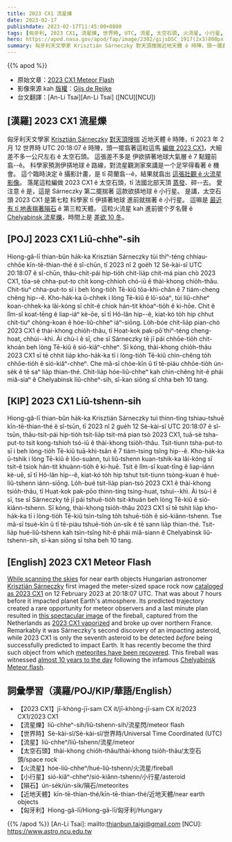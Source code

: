 ```yaml
---
title: 2023 CX1 流星爍
date: 2023-02-17
publishdate: 2023-02-17T11:45:00+0800
tags: [匈牙利, 2023 CX1, 流星爍, 世界時, UTC, 流星, 太空石頭, 火流星, 小行星, 隕石, 近地天體]
hero: https://apod.nasa.gov/apod/fap/image/2302/gijsDSC_1917(2x3)800px.jpg
summary: 匈牙利天文學家 Krisztián Sárneczky 對天頂搜揣近地天體 ê 時陣，頭一擺翕著這粒這馬編做 2023 CX1。
---
```


{{% apod %}}

- 原始文章：[2023 CX1 Meteor Flash](https://apod.nasa.gov/apod/ap230217.html)
- 影像來源 kah [版權][copyright]：[Gijs de Reijke](https://www.instagram.com/gijs.de.reijke/)
- 台文翻譯：[An-Li Tsai][An-Li Tsai] ([NCU][NCU])

## [漢羅] 2023 CX1 流星爍
匈牙利天文學家 [Krisztián Sárneczky][Krisztián Sárneczky] [對天頂搜揣][While scanning the skies] 近地天體 ê 時陣，tī 2023 年 2 月 12 世界時 UTC 20:18:07 ê 時陣，頭一擺翕著這粒這馬 [編做 2023 CX1][cataloged as 2023 CX1]，大細差不多一公尺左右 ê 太空石頭。
這張差不多是 伊欲挵著地球大氣層 ê 7 點鐘前翕--ê。
科學家預測伊挵地球 ê 路線，對流星觀測家來講是一个足罕得看著 ê 機會。
這个臨時決定 ê 攝影計畫，是 tī 荷蘭翕--ê，結果就翕出 [這張壯觀 ê 火流星影像][this spectacular image]。
落尾這粒編做 2023 CX1 ê 太空石頭，tī 法國北部天頂 [蒸發][2023 CX1 vaporized]、碎--去。
愛注意 ê 是，這是 Sárneczky 第二擺揣著 這款欲挵地球 ê 小行星。
是講，太空石頭 2023 CX1 是第七粒 科學家 tī 伊挵著地球 進前就揣著 ê 小行星。
這嘛是 [最近有 tī 地表揣著隕石][meteorites have been recovered] ê 第三粒天體。
這粒火流星 kah 進前彼个歹名聲 ê [Chelyabinsk 流星爍][Chelyabinsk Meteor flash]，時間上是 [差欲 10 冬][almost 10 years to the day]。

## [POJ] 2023 CX1 Liû-chheⁿ-sih
Hiong-gâ-lī thian-bûn ha̍k-ka Krisztián Sárneczky tùi thiⁿ-téng chhiau-chhōe kīn-tē-thian-thé ê sî-chūn, tī 2023 nî 2 goe̍h 12 Sè-kài-sî UTC 20:18:07 ê sî-chūn, thâu-chi̍t-pái hip-tio̍h chit-lia̍p chit-má pian chò 2023 CX1, tōa-sè chha-put-to chi̍t kong-chhioh chó-iū ê thài-khong chio̍h-thâu.
Chit-tiuⁿ chha-put-to sī i beh lòng-tio̍h Tē-kiû tōa-khì-chân ê 7 tiám-cheng chêng hip--ê.
Kho-ha̍k-ka ū-chhek i lòng Tē-kiû ê lō͘-sòaⁿ, tùi liû-chheⁿ koan-chhek-ka lâi-kóng sī chi̍t-ê chiok hán-tit khòaⁿ-tio̍h ê ki-hōe.
Chit ê lîm-sî koat-tēng ê liap-iáⁿ kè-ōe, sī tī Hô-lân hip--ê, kiat-kó to̍h hip chhut chit-tiuⁿ chòng-koan ê hóe-liû-chheⁿ iáⁿ-siōng.
Lo̍h-bóe chit-lia̍p pian-chò 2023 CX1 ê thài-khong chio̍h-thâu, tī Hoat-kok pak-pō͘ thiⁿ-téng cheng-hoat, chhùi--khì.
Ài chù-ì ê sī, che sī Sárneczky tē jī pái chhōe-tio̍h chit-khoán beh lòng Tē-kiû ê sió-kiâⁿ-chheⁿ.
Sī kóng, thài-khong chio̍h-thâu 2023 CX1 sī tē chhit lia̍p kho-ha̍k-ka tī i lòng-tio̍h Tē-kiû chìn-chêng to̍h chhōe-tio̍h ê sió-kiâⁿ-chheⁿ.
Che mā-sī chòe-kīn ū tī tē-piáu chhōe-tio̍h ún-se̍k ê tē saⁿ lia̍p thian-thé.
Chit-lia̍p hóe-liû-chheⁿ kah chìn-chêng hit-ê phái miâ-siaⁿ ê Chelyabinsk liû-chheⁿ-sih, sî-kan siōng sī chha beh 10 tang.

## [KIP] 2023 CX1 Liû-tshenn-sih
Hiong-gâ-lī thian-bûn ha̍k-ka Krisztián Sárneczky tuì thinn-tíng tshiau-tshuē kīn-tē-thian-thé ê sî-tsūn, tī 2023 nî 2 gue̍h 12 Sè-kài-sî UTC 20:18:07 ê sî-tsūn, thâu-tsi̍t-pái hip-tio̍h tsit-lia̍p tsit-má pian tsò 2023 CX1, tuā-sè tsha-put-to tsi̍t kong-tshioh tsó-iū ê thài-khong tsio̍h-thâu.
Tsit-tiunn tsha-put-to sī i beh lòng-tio̍h Tē-kiû tuā-khì-tsân ê 7 tiám-tsing tsîng hip--ê.
Kho-ha̍k-ka ū-tshik i lòng Tē-kiû ê lōo-suànn, tuì liû-tshenn kuan-tshik-ka lâi-kóng sī tsi̍t-ê tsiok hán-tit khuànn-tio̍h ê ki-huē.
Tsit ê lîm-sî kuat-tīng ê liap-iánn kè-uē, sī tī Hô-lân hip--ê, kiat-kó to̍h hip tshut tsit-tiunn tsòng-kuan ê hué-liû-tshenn iánn-siōng.
Lo̍h-bué tsit-lia̍p pian-tsò 2023 CX1 ê thài-khong tsio̍h-thâu, tī Huat-kok pak-pōo thinn-tíng tsing-huat, tshuì--khì.
Ài tsù-ì ê sī, tse sī Sárneczky tē jī pái tshuē-tio̍h tsit-khuán beh lòng Tē-kiû ê sió-kiânn-tshenn.
Sī kóng, thài-khong tsio̍h-thâu 2023 CX1 sī tē tshit lia̍p kho-ha̍k-ka tī i lòng-tio̍h Tē-kiû tsìn-tsîng to̍h tshuē-tio̍h ê sió-kiânn-tshenn.
Tse mā-sī tsuè-kīn ū tī tē-piáu tshuē-tio̍h ún-si̍k ê tē sann lia̍p thian-thé.
Tsit-lia̍p hué-liû-tshenn kah tsìn-tsîng hit-ê phái miâ-siann ê Chelyabinsk liû-tshenn-sih, sî-kan siōng sī tsha beh 10 tang.

## [English] 2023 CX1 Meteor Flash
[While scanning the skies][While scanning the skies] for near earth objects Hungarian astronomer [Krisztián Sárneczky][Krisztián Sárneczky] first imaged the meter-sized space rock now [cataloged as 2023 CX1][cataloged as 2023 CX1] on 12 February 2023 at 20:18:07 UTC.
That was about 7 hours before it impacted planet Earth's atmosphere.
Its predicted trajectory created a rare opportunity for meteor observers and a last minute plan resulted in [this spectacular image][this spectacular image] of the fireball, captured from the Netherlands as [2023 CX1 vaporized][2023 CX1 vaporized] and broke up over northern France.
Remarkably it was Sárneczky's second discovery of an impacting asteroid, while 2023 CX1 is only the seventh asteroid to be detected _before_ being successfully predicted to impact Earth.
It has recently become the third such object from which [meteorites have been recovered][meteorites have been recovered].
This fireball was witnessed [almost 10 years to the day][almost 10 years to the day] following the infamous [Chelyabinsk Meteor flash][Chelyabinsk Meteor flash].

## 詞彙學習（漢羅/POJ/KIP/華語/English）
- 【2023 CX1】jī-khòng-jī-sam CX it/jī-khòng-jī-sam CX it/2023 CX1/2023 CX1
- 【流星爍】liû-chheⁿ-sih/liû-tshenn-sih/流星閃/meteor flash
- 【世界時】Sè-kài-sî/Sè-kài-sî/世界時/Universal Time Coordinated (UTC)
- 【流星】liû-chheⁿ/liû-tshenn/流星/meteor
- 【太空石頭】thài-khong chio̍h-thâu/thài-khong tsio̍h-thâu/太空石頭/space rock
- 【火流星】hóe-liû-chheⁿ/hué-liû-tshenn/火流星/fireball
- 【小行星】sió-kiâⁿ-chheⁿ/sió-kiânn-tshenn/小行星/asteroid
- 【隕石】ún-se̍k/ún-si̍k/隕石/meteorites
- 【近地天體】kīn-tē-thian-thé/kīn-tē-thian-thé/近地天體/near earth objects
- 【匈牙利】Hiong-gâ-lī/Hiong-gâ-lī/匈牙利/Hungary

{{% /apod %}}
[An-Li Tsai]: mailto:thianbun.taigi@gmail.com
[NCU]: https://www.astro.ncu.edu.tw

[copyright]: https://apod.nasa.gov/apod/fap/lib/about_apod.html#srapply
[License]: https://creativecommons.org/licenses/by/2.0/

[While scanning the skies]:https://twitter.com/sarneczky/status/1625125629279588353
[Krisztián Sárneczky]:https://en.wikipedia.org/wiki/Kriszti%C3%A1n_S%C3%A1rneczky
[cataloged as 2023 CX1]:https://minorplanetcenter.net/db_search/show_object?utf8=%E2%9C%93&object_id=2023+cx1
[this spectacular image]:https://www.instagram.com/p/ComLk_DMtTl/
[2023 CX1 vaporized]:https://en.wikipedia.org/wiki/2023_CX1
[meteorites have been recovered]:https://earthsky.org/space/small-asteroid-impact-near-france-english-channel/
[almost 10 years to the day]:https://blogs.nasa.gov/planetarydefense/2023/02/15/remembering-the-chelyabinsk-impact-10-years-ago-and-looking-to-the-future/
[Chelyabinsk Meteor flash]:https://apod.nasa.gov/apod/ap130223.html
